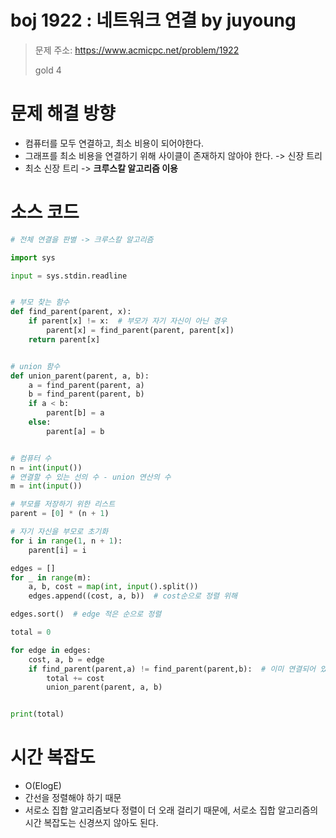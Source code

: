 # boj 1922 : 네트워크 연결 by juyoung
> 문제 주소: https://www.acmicpc.net/problem/1922
>
> gold 4


# 문제 해결 방향
- 컴퓨터를 모두 연결하고, 최소 비용이 되어야한다.
- 그래프를 최소 비용을 연결하기 위해 사이클이 존재하지 않아야 한다. -> 신장 트리
- 최소 신장 트리 -> __크루스칼 알고리즘 이용__

# 소스 코드
```python
# 전체 연결을 판별 -> 크루스칼 알고리즘

import sys

input = sys.stdin.readline


# 부모 찾는 함수
def find_parent(parent, x):
    if parent[x] != x:  # 부모가 자기 자신이 아닌 경우
        parent[x] = find_parent(parent, parent[x])
    return parent[x]


# union 함수
def union_parent(parent, a, b):
    a = find_parent(parent, a)
    b = find_parent(parent, b)
    if a < b:
        parent[b] = a
    else:
        parent[a] = b


# 컴퓨터 수
n = int(input())
# 연결할 수 있는 선의 수 - union 연산의 수
m = int(input())

# 부모를 저장하기 위한 리스트
parent = [0] * (n + 1)

# 자기 자신을 부모로 초기화
for i in range(1, n + 1):
    parent[i] = i

edges = []
for _ in range(m):
    a, b, cost = map(int, input().split())
    edges.append((cost, a, b))  # cost순으로 정렬 위해

edges.sort()  # edge 적은 순으로 정렬

total = 0

for edge in edges:
    cost, a, b = edge
    if find_parent(parent,a) != find_parent(parent,b):  # 이미 연결되어 있지 않다며
        total += cost
        union_parent(parent, a, b)


print(total)

```

# 시간 복잡도
- O(ElogE)
- 간선을 정렬해야 하기 때문
- 서로소 집합 알고리즘보다 정렬이 더 오래 걸리기 때문에, 서로소 집합 알고리즘의 시간 복잡도는 신경쓰지 않아도 된다.